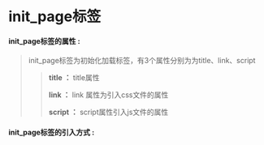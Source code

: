 # init\_page**标签**

#### init\_page**标签的属性 :**

> init\_page标签为初始化加载标签，有3个属性分别为为title、link、script
>
> > **title  ：** title属性
> >
> > **link ：** link 属性为引入css文件的属性
> >
> > **script ：** script属性引入js文件的属性

#### init\_page标签的引入方式 :



